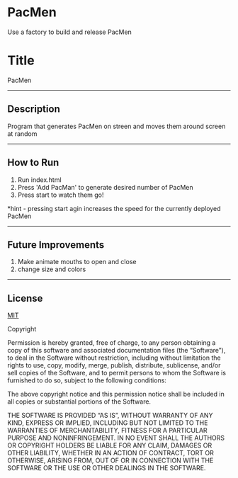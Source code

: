 # PacMen
Use a factory to build and release PacMen


# Title

PacMen

-----------------------------

## Description

Program that generates PacMen on streen and moves them around screen at random

---------------------------

## How to Run

1. Run index.html
2. Press 'Add PacMan' to generate desired number of PacMen
3. Press start to watch them go!

*hint - pressing start agin increases the speed for the currently deployed PacMen


---------------------------

## Future Improvements

1. Make animate mouths to open and close
2. change size and colors

----------------------------------

## License

[MIT](https://choosealicense.com/licenses/mit/)

Copyright <YEAR> <COPYRIGHT HOLDER>

Permission is hereby granted, free of charge, to any person obtaining a copy of this software and associated documentation files (the “Software”), to deal in the Software without restriction, including without limitation the rights to use, copy, modify, merge, publish, distribute, sublicense, and/or sell copies of the Software, and to permit persons to whom the Software is furnished to do so, subject to the following conditions:

The above copyright notice and this permission notice shall be included in all copies or substantial portions of the Software.

THE SOFTWARE IS PROVIDED “AS IS”, WITHOUT WARRANTY OF ANY KIND, EXPRESS OR IMPLIED, INCLUDING BUT NOT LIMITED TO THE WARRANTIES OF MERCHANTABILITY, FITNESS FOR A PARTICULAR PURPOSE AND NONINFRINGEMENT. IN NO EVENT SHALL THE AUTHORS OR COPYRIGHT HOLDERS BE LIABLE FOR ANY CLAIM, DAMAGES OR OTHER LIABILITY, WHETHER IN AN ACTION OF CONTRACT, TORT OR OTHERWISE, ARISING FROM, OUT OF OR IN CONNECTION WITH THE SOFTWARE OR THE USE OR OTHER DEALINGS IN THE SOFTWARE.
